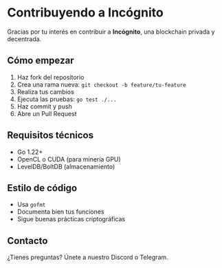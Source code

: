 # Contribuyendo a Incógnito

Gracias por tu interés en contribuir a **Incógnito**, una blockchain privada y decentrada.

## Cómo empezar

1. Haz fork del repositorio
2. Crea una rama nueva: `git checkout -b feature/tu-feature`
3. Realiza tus cambios
4. Ejecuta las pruebas: `go test ./...`
5. Haz commit y push
6. Abre un Pull Request

## Requisitos técnicos

- Go 1.22+
- OpenCL o CUDA (para minería GPU)
- LevelDB/BoltDB (almacenamiento)

## Estilo de código

- Usa `gofmt`
- Documenta bien tus funciones
- Sigue buenas prácticas criptográficas

## Contacto

¿Tienes preguntas? Únete a nuestro Discord o Telegram.